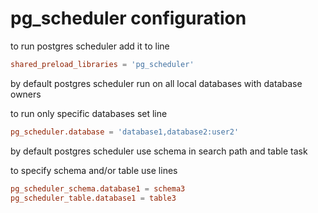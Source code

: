 # pg_scheduler configuration
to run postgres scheduler add it to line
```conf
shared_preload_libraries = 'pg_scheduler'
```

by default postgres scheduler run on all local databases with database owners

to run only specific databases set line
```conf
pg_scheduler.database = 'database1,database2:user2'
```

by default postgres scheduler use schema in search path and table task

to specify schema and/or table use lines
```conf
pg_scheduler_schema.database1 = schema3
pg_scheduler_table.database1 = table3
```

